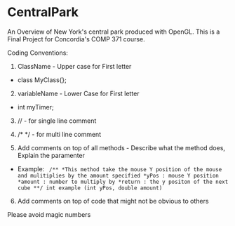 # CentralPark
An Overview of New York's central park produced with OpenGL. This is a Final Project for Concordia's COMP 371 course.

Coding Conventions:

1. ClassName - Upper case for First letter
  * class MyClass{};
2. variableName - Lower Case for First letter
  * int myTimer;

3. // - for single line comment
4. /* */ - for multi line comment


5. Add comments on top of all methods - Describe what the method does, Explain the paramenter
 * Example: `
    /**
      *This method take the mouse Y position of the mouse and mulitiplies by the amount specified
      *yPos : mouse Y position
      *amount : number to multiply by
      *return : the y positon of the next cube
      **/
     int example (int yPos, double amount)`

6. Add comments on top of code that might not be obvious to others


Please avoid magic numbers

